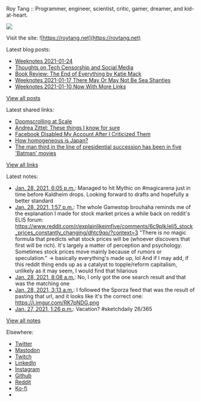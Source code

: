 Roy Tang :: Programmer, engineer, scientist, critic, gamer, dreamer, and kid-at-heart.

![](https://roytang.net/static/img/profile.jpg)

Visit the site: ![https://roytang.net](https://roytang.net)

Latest blog posts:

- [Weeknotes 2021-01-24](https://roytang.net/2021/01/weeknotes-2021-01-24/)
- [Thoughts on Tech Censorship and Social Media](https://roytang.net/2021/01/tech-censorship/)
- [Book Review: The End of Everything by Katie Mack](https://roytang.net/2021/01/end-of-everything/)
- [Weeknotes 2021-01-17 There May Or May Not Be Sea Shanties](https://roytang.net/2021/01/weeknotes-2021-01-17/)
- [Weeknotes 2021-01-10 Now With More Links](https://roytang.net/2021/01/weeknotes-2021-01-10/)

[View all posts](https://roytang.net/blog)

Latest shared links:

- [Doomscrolling at Scale](https://roytang.net/2021/01/doomscrolling-at-scale/)
- [Andrea Zittel: These things I know for sure](https://roytang.net/2021/01/andrea-zittel-these-things-i-know-for-sure/)
- [Facebook Disabled My Account After I Criticized Them](https://roytang.net/2021/01/facebook-disabled-my-account-after-i-criticized-them/)
- [How homogeneous is Japan?](https://roytang.net/2021/01/how-homogeneous-is-japan/)
- [The man third in the line of presidential succession has been in five &#x27;Batman&#x27; movies](https://roytang.net/2021/01/the-man-third-in-the-line-of-presidential-succession-has-been-in-five-batman-movies/)

[View all links](https://roytang.net/links)

Latest notes:

- [Jan. 28, 2021, 6:05 p.m.](https://roytang.net/2021/01/1354732266262392832/): Managed to hit Mythic on #magicarena just in time before Kaldheim drops. Looking forward to drafts and hopefully a better standard
- [Jan. 28, 2021, 1:57 p.m.](https://roytang.net/2021/01/1354670019045584899/): The whole Gamestop brouhaha reminds me of the explanation I made for stock market prices a while back on reddit&#x27;s ELI5 forum: https://www.reddit.com/r/explainlikeimfive/comments/6c9plk/eli5_stock_prices_constantly_changing/dhtc9qo/?context=3 &quot;There is no magic formula that predicts what stock prices will be (whoever discovers that first will be rich). It&#x27;s largely a matter of perception and psychology. Sometimes stock prices move mainly because of rumors or speculation.&quot; -&gt; basically everything&#x27;s made up, lol And if I may add, if this reddit thing ends up as a catalyst to topple/reform capitalism, unlikely as it may seem, I would find that hilarious
- [Jan. 28, 2021, 8:08 a.m.](https://roytang.net/2021/01/gkyo689/): No, I only got the one search result and that was the matching one
- [Jan. 28, 2021, 3:13 a.m.](https://roytang.net/2021/01/gkxp5u8/): I followed the Sporza feed that was the result of pasting that url, and it looks like it&#x27;s the correct one: https://i.imgur.com/RK7pNDG.png
- [Jan. 27, 2021, 1:26 p.m.](https://roytang.net/2021/01/1354299701521047559/): Vacation? #sketchdaily 26/365

[View all notes](https://roytang.net/notes)

Elsewhere:

- [Twitter](https://twitter.com/roytang)
- [Mastodon](https://mastodon.technology/@roytang)
- [Twitch](https://twitch.tv/twitchyroy)
- [LinkedIn](https://www.linkedin.com/in/roytang)
- [Instagram](https://instagram.com/roytang0400)
- [Github](https://github.com/roytang)
- [Reddit](https://reddit.com/u/hungryroy)
- [Ko-fi](https://ko-fi.com/roytang)
- [](mailto:hello@roytang.net)